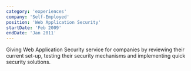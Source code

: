 ```yaml
---
category: 'experiences'
company: 'Self-Employed'
position: 'Web Application Security'
startDate: 'Feb 2009'
endDate: 'Jan 2011'
---
```


Giving Web Application Security service for companies by reviewing their current set-up, testing their security mechanisms and implementing quick security solutions.
